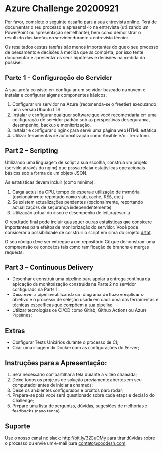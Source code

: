 # Azure Challenge 20200921

Por favor, complete o seguinte desafio para a sua entrevista online. Terá de documentar o seu processo e apresentá-lo na entrevista (utilizando um PowerPoint ou apresentação semelhante), bem como demonstrar o resultado das tarefas no servidor durante a entrevista técnica.

Os resultados destas tarefas são menos importantes do que o seu processo de pensamento e decisões à medida que as completa, por isso tente documentar e apresentar os seus hipóteses e decisões na medida do possível.


## **Parte 1 - Configuração do Servidor**

A sua tarefa consiste em configurar um servidor baseado na nuvem e instalar e configurar alguns componentes básicos.


1. Configurar um servidor na Azure (recomenda-se o freetier) executando uma versão Ubuntu LTS.
2. Instalar e configurar qualquer software que você recomendaria em uma configuração de servidor padrão sob as perspectivas de segurança, desempenho, backup e monitorização.
3. Instalar e configurar o nginx para servir uma página web HTML estática.
4. Utilizar ferramentas de automatização como Ansible e/ou Terraform.


## **Part 2 – Scripting**

Utilizando uma linguagem de script à sua escolha, construa um projeto (servido através do nginx) que possa relatar estatísticas operacionais básicas sob a forma de um objeto JSON.

As estatísticas devem incluir (como mínimo):



1. Carga actual da CPU, tempo de espera e utilização de memória (opcionalmente reportado como slab, cache, RSS, etc.)
2. Se existem actualizações pendentes (opcionalmente, reportando actualizações de segurança independentemente)
3. Utilização actual do disco e desempenho de leitura/escrita

O resultado final pode incluir quaisquer outras estatísticas que considere importantes para efeitos de monitorização do servidor. Você pode considerar a possibilidade de construir o script em cima do projeto [dstat](https://github.com/dagwieers/dstat).

O seu código deve ser entregue a um repositório Git que demonstram uma compreensão de conceitos tais como ramificação de branchs e merges requests.


## **Part 3 – Continuous Delivery**

- Desenhar e construir uma pipeline para apoiar a entrega contínua da aplicação de monitorização construída na Parte 2 no servidor configurado na Parte 1. 
- Descrever a pipeline utilizando um diagrama de fluxo e explicar o objetivo e o processo de seleção usado em cada uma das ferramentas e técnicas específicas que compõem a sua pipeline. 
- Utilizar tecnologías de CI/CD como Gitlab, Github Actions ou Azure Pipelines;

## Extras

- Configurar Tests Unitários durante o processo de CI;
- Criar uma imagem do Docker com as configurações do Server;

## Instruções para a Apresentação: 

1. Será necessário compartilhar a tela durante a vídeo chamada;
2. Deixe todos os projetos de solução previamente abertos em seu computador antes de iniciar a chamada;
3. Deixe os ambientes configurados e prontos para rodar; 
4. Prepara-se pois você será questionado sobre cada etapa e decisão do Challenge;
5. Prepare uma lista de perguntas, dúvidas, sugestões de melhorias e feedbacks (caso tenha).

## Suporte

Use o nosso canal no slack: http://bit.ly/32CuOMy para tirar dúvidas sobre o processo ou envie um e-mail para contato@coodesh.com. 

